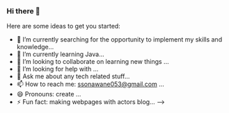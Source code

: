 ### Hi there 👋


Here are some ideas to get you started:

- 🔭 I’m currently searching for the opportunity to implement my skills and knowledge...
- 🌱 I’m currently learning  Java...
- 👯 I’m looking to collaborate on learning new things ...
- 🤔 I’m looking for help with ...
- 💬 Ask me about any tech related stuff...
- 📫 How to reach me: ssonawane053@gmail.com ...
- 😄 Pronouns: create ...
- ⚡ Fun fact: making webpages with actors blog...
-->
